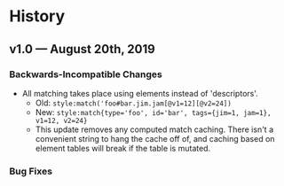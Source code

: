# History

## v1.0 — August 20th, 2019

### Backwards-Incompatible Changes
* All matching takes place using elements instead of 'descriptors'.
  * Old: `style:match('foo#bar.jim.jam[@v1=12][@v2=24])`
  * New: `style:match{type='foo', id='bar', tags={jim=1, jam=1}, v1=12, v2=24}`
  * This update removes any computed match caching.
    There isn't a convenient string to hang the cache off of,
    and caching based on element tables will break if the table is mutated.

### Bug Fixes
